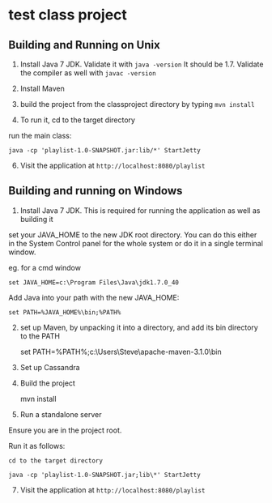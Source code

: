 test
class project
========

Building and Running on Unix
-----

1. Install Java 7 JDK.  Validate it with `java -version`   It should be 1.7.  Validate the compiler as well with `javac -version`

2. Install Maven

3. build the project from the classproject directory by typing `mvn install`

5. To run it, cd to the target directory

run the main class:

    java -cp 'playlist-1.0-SNAPSHOT.jar:lib/*' StartJetty

6. Visit the application at `http://localhost:8080/playlist`


Building and running on Windows
-----

1. Install Java 7 JDK.  This is required for running the application as well as building it

set your JAVA_HOME to the new JDK root directory.  You can do this either in the System Control panel for the whole system
or do it in a single terminal window. 

eg. for a cmd window

    set JAVA_HOME=c:\Program Files\Java\jdk1.7.0_40

Add Java into your path with the new JAVA_HOME:

    set PATH=%JAVA_HOME%\bin;%PATH%

2. set up Maven, by unpacking it into a directory, and add its bin directory to the PATH

    set PATH=%PATH%;c:\Users\Steve\apache-maven-3.1.0\bin

3. Set up Cassandra

5. Build the project

    mvn install

6. Run a standalone server

Ensure you are in the project root.

Run it as follows:

    cd to the target directory

    java -cp 'playlist-1.0-SNAPSHOT.jar;lib\*' StartJetty

7. Visit the application at `http://localhost:8080/playlist`



